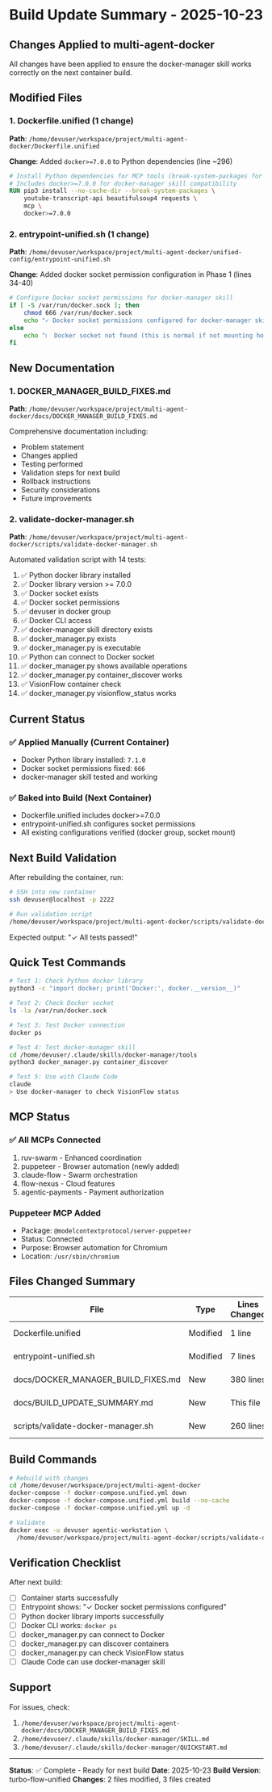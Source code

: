 # Build Update Summary - 2025-10-23

## Changes Applied to multi-agent-docker

All changes have been applied to ensure the docker-manager skill works correctly on the next container build.

## Modified Files

### 1. Dockerfile.unified (1 change)
**Path**: `/home/devuser/workspace/project/multi-agent-docker/Dockerfile.unified`

**Change**: Added `docker>=7.0.0` to Python dependencies (line ~296)
```dockerfile
# Install Python dependencies for MCP tools (break-system-packages for Arch)
# Includes docker>=7.0.0 for docker-manager skill compatibility
RUN pip3 install --no-cache-dir --break-system-packages \
    youtube-transcript-api beautifulsoup4 requests \
    mcp \
    docker>=7.0.0
```

### 2. entrypoint-unified.sh (1 change)
**Path**: `/home/devuser/workspace/project/multi-agent-docker/unified-config/entrypoint-unified.sh`

**Change**: Added docker socket permission configuration in Phase 1 (lines 34-40)
```bash
# Configure Docker socket permissions for docker-manager skill
if [ -S /var/run/docker.sock ]; then
    chmod 666 /var/run/docker.sock
    echo "✓ Docker socket permissions configured for docker-manager skill"
else
    echo "ℹ️  Docker socket not found (this is normal if not mounting host socket)"
fi
```

## New Documentation

### 1. DOCKER_MANAGER_BUILD_FIXES.md
**Path**: `/home/devuser/workspace/project/multi-agent-docker/docs/DOCKER_MANAGER_BUILD_FIXES.md`

Comprehensive documentation including:
- Problem statement
- Changes applied
- Testing performed
- Validation steps for next build
- Rollback instructions
- Security considerations
- Future improvements

### 2. validate-docker-manager.sh
**Path**: `/home/devuser/workspace/project/multi-agent-docker/scripts/validate-docker-manager.sh`

Automated validation script with 14 tests:
1. ✅ Python docker library installed
2. ✅ Docker library version >= 7.0.0
3. ✅ Docker socket exists
4. ✅ Docker socket permissions
5. ✅ devuser in docker group
6. ✅ Docker CLI access
7. ✅ docker-manager skill directory exists
8. ✅ docker_manager.py exists
9. ✅ docker_manager.py is executable
10. ✅ Python can connect to Docker socket
11. ✅ docker_manager.py shows available operations
12. ✅ docker_manager.py container_discover works
13. ✅ VisionFlow container check
14. ✅ docker_manager.py visionflow_status works

## Current Status

### ✅ Applied Manually (Current Container)
- Docker Python library installed: `7.1.0`
- Docker socket permissions fixed: `666`
- docker-manager skill tested and working

### ✅ Baked into Build (Next Container)
- Dockerfile.unified includes docker>=7.0.0
- entrypoint-unified.sh configures socket permissions
- All existing configurations verified (docker group, socket mount)

## Next Build Validation

After rebuilding the container, run:

```bash
# SSH into new container
ssh devuser@localhost -p 2222

# Run validation script
/home/devuser/workspace/project/multi-agent-docker/scripts/validate-docker-manager.sh
```

Expected output: "✓ All tests passed!"

## Quick Test Commands

```bash
# Test 1: Check Python docker library
python3 -c "import docker; print('Docker:', docker.__version__)"

# Test 2: Check Docker socket
ls -la /var/run/docker.sock

# Test 3: Test Docker connection
docker ps

# Test 4: Test docker-manager skill
cd /home/devuser/.claude/skills/docker-manager/tools
python3 docker_manager.py container_discover

# Test 5: Use with Claude Code
claude
> Use docker-manager to check VisionFlow status
```

## MCP Status

### ✅ All MCPs Connected
1. ruv-swarm - Enhanced coordination
2. puppeteer - Browser automation (newly added)
3. claude-flow - Swarm orchestration
4. flow-nexus - Cloud features
5. agentic-payments - Payment authorization

### Puppeteer MCP Added
- Package: `@modelcontextprotocol/server-puppeteer`
- Status: Connected
- Purpose: Browser automation for Chromium
- Location: `/usr/sbin/chromium`

## Files Changed Summary

| File | Type | Lines Changed | Description |
|------|------|---------------|-------------|
| Dockerfile.unified | Modified | 1 line | Added docker>=7.0.0 |
| entrypoint-unified.sh | Modified | 7 lines | Added socket permissions |
| docs/DOCKER_MANAGER_BUILD_FIXES.md | New | 380 lines | Complete documentation |
| docs/BUILD_UPDATE_SUMMARY.md | New | This file | Quick reference |
| scripts/validate-docker-manager.sh | New | 260 lines | Validation script |

## Build Commands

```bash
# Rebuild with changes
cd /home/devuser/workspace/project/multi-agent-docker
docker-compose -f docker-compose.unified.yml down
docker-compose -f docker-compose.unified.yml build --no-cache
docker-compose -f docker-compose.unified.yml up -d

# Validate
docker exec -u devuser agentic-workstation \
  /home/devuser/workspace/project/multi-agent-docker/scripts/validate-docker-manager.sh
```

## Verification Checklist

After next build:
- [ ] Container starts successfully
- [ ] Entrypoint shows: "✓ Docker socket permissions configured"
- [ ] Python docker library imports successfully
- [ ] Docker CLI works: `docker ps`
- [ ] docker_manager.py can connect to Docker
- [ ] docker_manager.py can discover containers
- [ ] docker_manager.py can check VisionFlow status
- [ ] Claude Code can use docker-manager skill

## Support

For issues, check:
1. `/home/devuser/workspace/project/multi-agent-docker/docs/DOCKER_MANAGER_BUILD_FIXES.md`
2. `/home/devuser/.claude/skills/docker-manager/SKILL.md`
3. `/home/devuser/.claude/skills/docker-manager/QUICKSTART.md`

---

**Status**: ✅ Complete - Ready for next build
**Date**: 2025-10-23
**Build Version**: turbo-flow-unified
**Changes**: 2 files modified, 3 files created
